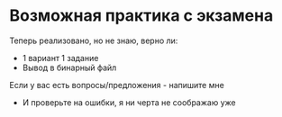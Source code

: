 # Возможная практика с экзамена
Теперь реализовано, но не знаю, верно ли:
- 1 вариант 1 задание
- Вывод в бинарный файл

Если у вас есть вопросы/предложения - напишите мне
- И проверьте на ошибки, я ни черта не соображаю уже
